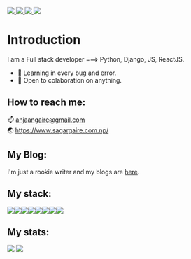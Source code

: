 <a href=https://linkedin.com/in/anjaan-gaire> <img src="https://img.shields.io/badge/-LinkedIn-0e76a8?style=for-the-badge&logo=linkedIn"> </a>
<a href=https://twitter.com/RealAnjaan> <img src="https://img.shields.io/badge/-Twitter-1DA1F2?style=for-the-badge&logo=Twitter"> </a>
<a href=https://github.com/Anjaan-g> <img src="https://img.shields.io/badge/github-%23121011.svg?style=for-the-badge&logo=github&logoColor=white"> </a><img src="https://komarev.com/ghpvc/?username=Anjaan-g&color=blue">
<!--
**Anjaan-g/Anjaan-g** is a ✨ _special_ ✨ repository because its `README.md` (this file) appears on your GitHub profile.
-->

# Introduction
I am a Full stack developer ===> Python, Django, JS, ReactJS. 

- 🌱 Learning in every bug and error.
- 👯 Open to colaboration on anything.

## How to reach me:
📫 anjaangaire@gmail.com
<br>
🌏 https://www.sagargaire.com.np/

## My Blog:
I'm just a rookie writer and my blogs are [here](https://blog.sagargaire.com.np).



## My stack:
<img src="https://img.shields.io/badge/python-3670A0?style=for-the-badge&logo=python&logoColor=ffdd54"><img src="https://img.shields.io/badge/django-%23092E20.svg?style=for-the-badge&logo=django&logoColor=white"><img src="https://img.shields.io/badge/html5-%23E34F26.svg?style=for-the-badge&logo=html5&logoColor=white"><img src="https://img.shields.io/badge/css3-%231572B6.svg?style=for-the-badge&logo=css3&logoColor=white"><img src="https://img.shields.io/badge/javascript-%23323330.svg?style=for-the-badge&logo=javascript&logoColor=%23F7DF1E"><img src="https://img.shields.io/badge/SASS-hotpink.svg?style=for-the-badge&logo=SASS&logoColor=white"><img src="https://img.shields.io/badge/bootstrap-%23563D7C.svg?style=for-the-badge&logo=bootstrap&logoColor=white"><img src="https://img.shields.io/badge/ReactJs-61DBFB.svg?style=for-the-badge&logo=React&logoColor=black">

## My stats:
<img src="https://github-readme-stats.vercel.app/api?username=Anjaan-g&theme=onedark&show_icons=true&count_private=true">
<img src="https://github-readme-stats.vercel.app/api/top-langs/?username=Anjaan-g&theme=onedark&layout=&langs_count=5">
<img src="https://github-readme-stats.vercel.app/api/pin/?username=Anjaan-g&repo=Nepali-Music-Genre-Classification-using-MFCC-and-CNN>
